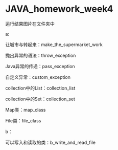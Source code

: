 # JAVA_homework_week4
运行结果图片在文件夹中

a:

让城市与转起来：make_the_supermarket_work

抛出异常的语法：throw_exception

Java异常的传递：pass_exception

自定义异常：custom_exception

collection中的List：collection_list

collection中的Set：collection_set

Map类：map_class

File类：file_class

b：

可以写入和读取的类：b_write_and_read_file
